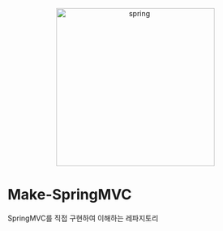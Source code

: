 <p align="center">  
<img width="312" alt="spring" src="https://github.com/mjj111/Self-SpringMVC/assets/86913355/9947edcb-d352-4600-b165-249e681dc563">
</p>

# Make-SpringMVC

SpringMVC를 직접 구현하여 이해하는 레파지토리 
